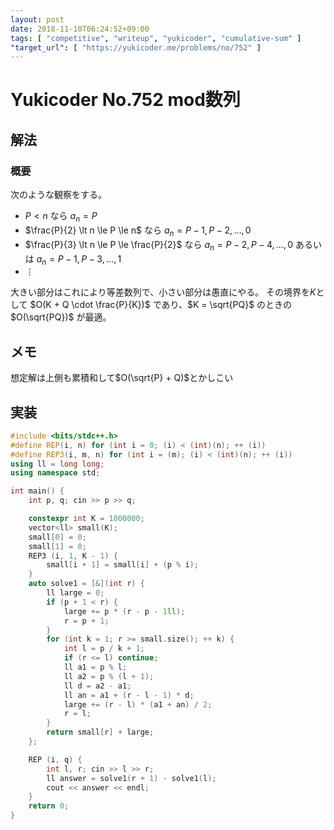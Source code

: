 ```yaml
---
layout: post
date: 2018-11-10T06:24:52+09:00
tags: [ "competitive", "writeup", "yukicoder", "cumulative-sum" ]
"target_url": [ "https://yukicoder.me/problems/no/752" ]
---
```


# Yukicoder No.752 mod数列

## 解法

### 概要

次のような観察をする。

-   $P \lt n$ なら $a_n = P$
-   $\frac{P}{2} \lt n \le P \le n$ なら $a_n = P - 1, P - 2, \dots, 0$
-   $\frac{P}{3} \lt n \le P \le \frac{P}{2}$ なら $a_n = P - 2, P - 4, \dots, 0$ あるいは $a_n = P - 1, P - 3, \dots, 1$
-   $\vdots$

大きい部分はこれにより等差数列で、小さい部分は愚直にやる。
その境界を$K$として $O(K + Q \cdot \frac{P}{K})$ であり、$K = \sqrt{PQ}$ のときの $O(\sqrt{PQ})$ が最適。

## メモ

想定解は上側も累積和して$O(\sqrt{P} + Q)$とかしこい

## 実装

``` c++
#include <bits/stdc++.h>
#define REP(i, n) for (int i = 0; (i) < (int)(n); ++ (i))
#define REP3(i, m, n) for (int i = (m); (i) < (int)(n); ++ (i))
using ll = long long;
using namespace std;

int main() {
    int p, q; cin >> p >> q;

    constexpr int K = 1000000;
    vector<ll> small(K);
    small[0] = 0;
    small[1] = 0;
    REP3 (i, 1, K - 1) {
        small[i + 1] = small[i] + (p % i);
    }
    auto solve1 = [&](int r) {
        ll large = 0;
        if (p + 1 < r) {
            large += p * (r - p - 1ll);
            r = p + 1;
        }
        for (int k = 1; r >= small.size(); ++ k) {
            int l = p / k + 1;
            if (r <= l) continue;
            ll a1 = p % l;
            ll a2 = p % (l + 1);
            ll d = a2 - a1;
            ll an = a1 + (r - l - 1) * d;
            large += (r - l) * (a1 + an) / 2;
            r = l;
        }
        return small[r] + large;
    };

    REP (i, q) {
        int l, r; cin >> l >> r;
        ll answer = solve1(r + 1) - solve1(l);
        cout << answer << endl;
    }
    return 0;
}
```
